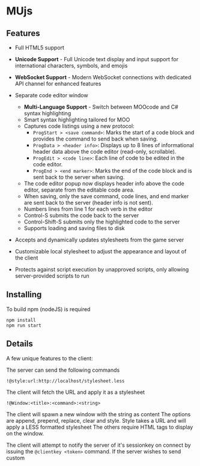 # MUjs

## Features

- Full HTML5 support
- **Unicode Support** - Full Unicode text display and input support for international characters, symbols, and emojis
- **WebSocket Support** - Modern WebSocket connections with dedicated API channel for enhanced features
- Separate code editor window
  - **Multi-Language Support** - Switch between MOOcode and C# syntax highlighting
  - Smart syntax highlighting tailored for MOO
  - Captures code listings using a new protocol:
    - `ProgStart > <save command>`: Marks the start of a code block and provides the command to send back when saving.
    - `ProgData > <header info>`: Displays up to 8 lines of informational header data above the code editor (read-only, scrollable).
    - `ProgEdit > <code line>`: Each line of code to be edited in the code editor.
    - `ProgEnd > <end marker>`: Marks the end of the code block and is sent back to the server when saving.
  - The code editor popup now displays header info above the code editor, separate from the editable code area.
  - When saving, only the save command, code lines, and end marker are sent back to the server (header info is not sent).
  - Numbers lines from line 1 for each verb in the editor
  - Control-S submits the code back to the server
  - Control-Shift-S submits only the highlighted code to the server
  - Supports loading and saving files to disk

- Accepts and dynamically updates stylesheets from the game server
- Customizable local stylesheet to adjust the appearance and layout of the client
- Protects against script execution by unapproved scripts, only allowing server-provided scripts to run



## Installing 

To build npm (nodeJS) is required

```
npm install
npm run start
```

## Details

A few unique features to the client:

The server can send the following commands

```
!@style:url:http://localhost/stylesheet.less
```
The client will fetch the URL and apply it as a stylesheet

```
!@Window:<title>:<command>:<string>
```
The client will spawn a new window with the string as content
The options are append, prepend, replace, clear and style.
Style takes a URL and will apply a LESS formatted stylesheet
The others require HTML tags to display on the window.

The client will attempt to notify the server of it's sessionkey on connect by issuing the ```@clientkey <token>``` command.
If the server wishes to send custom <script> tags it must include the token as the key attribute.
```
eg.
<script key="token">...</script>
```

